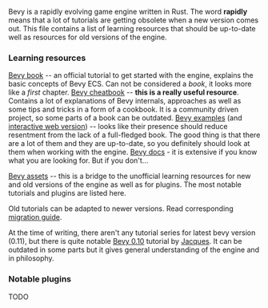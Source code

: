 Bevy is a rapidly evolving game engine written in Rust.
The word **rapidly** means that a lot of tutorials are getting obsolete when a new version comes out. This file contains a list of learning resources that should be up-to-date well as resources for old versions of the engine.

### Learning resources

[Bevy book](https://bevyengine.org/learn/book/introduction/) -- an official tutorial to get started with the engine, explains the basic concepts of Bevy ECS. Can not be considered a *book*, it looks more like a *first* chapter.
[Bevy cheatbook](https://bevy-cheatbook.github.io/programming/intro-data.html) -- **this is a really useful resource**. Contains a lot of explanations of Bevy internals, approaches as well as some tips and tricks in a form of a cookbook. It is a community driven project, so some parts of a book can be outdated.
[Bevy examples](https://github.com/bevyengine/bevy/tree/latest/examples#examples) (and [interactive web version](https://bevyengine.org/examples/)) -- looks like their presence should reduce resentment from the lack of a full-fledged book. The good thing is that there are a lot of them and they are up-to-date, so you definitely should look at them when working with the engine.
[Bevy docs](https://docs.rs/bevy/latest/bevy/) - it is extensive if you know what you are looking for. But if you don't...

[Bevy assets](https://bevyengine.org/assets) -- this is a bridge to the unofficial learning resources for new and old versions of the engine as well as for plugins. The most notable tutorials and plugins are listed here.

Old tutorials can be adapted to newer versions. Read corresponding [migration guide](https://bevyengine.org/learn/migration-guides/introduction/).

At the time of writing, there aren't any tutorial series for latest bevy version (0.11), but there is quite notable [Bevy 0.10](https://www.youtube.com/playlist?list=PLVnntJRoP85JHGX7rGDu6LaF3fmDDbqyd) tutorial by [Jacques](https://www.youtube.com/@jacques-dev). It can be outdated in some parts but it gives general understanding of the engine and in philosophy.

### Notable plugins
TODO
